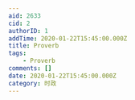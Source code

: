 ```yaml
---
aid: 2633
cid: 2
authorID: 1
addTime: 2020-01-22T15:45:00.000Z
title: Proverb
tags:
    - Proverb
comments: []
date: 2020-01-22T15:45:00.000Z
category: 时政
---
```



